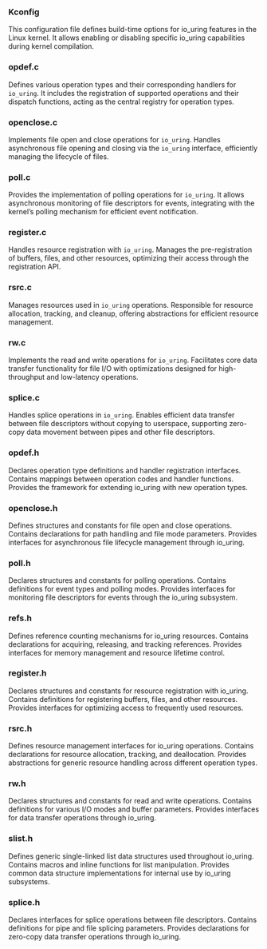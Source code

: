 ### Kconfig  
This configuration file defines build-time options for io_uring features in the Linux kernel. It allows enabling or disabling specific io_uring capabilities during kernel compilation.

### opdef.c  
Defines various operation types and their corresponding handlers for `io_uring`. It includes the registration of supported operations and their dispatch functions, acting as the central registry for operation types.

### openclose.c  
Implements file open and close operations for `io_uring`. Handles asynchronous file opening and closing via the `io_uring` interface, efficiently managing the lifecycle of files.

### poll.c  
Provides the implementation of polling operations for `io_uring`. It allows asynchronous monitoring of file descriptors for events, integrating with the kernel’s polling mechanism for efficient event notification.

### register.c  
Handles resource registration with `io_uring`. Manages the pre-registration of buffers, files, and other resources, optimizing their access through the registration API.

### rsrc.c  
Manages resources used in `io_uring` operations. Responsible for resource allocation, tracking, and cleanup, offering abstractions for efficient resource management.

### rw.c  
Implements the read and write operations for `io_uring`. Facilitates core data transfer functionality for file I/O with optimizations designed for high-throughput and low-latency operations.

### splice.c  
Handles splice operations in `io_uring`. Enables efficient data transfer between file descriptors without copying to userspace, supporting zero-copy data movement between pipes and other file descriptors.

### opdef.h
Declares operation type definitions and handler registration interfaces. Contains mappings between operation codes and handler functions. Provides the framework for extending io_uring with new operation types.

### openclose.h
Defines structures and constants for file open and close operations. Contains declarations for path handling and file mode parameters. Provides interfaces for asynchronous file lifecycle management through io_uring.

### poll.h
Declares structures and constants for polling operations. Contains definitions for event types and polling modes. Provides interfaces for monitoring file descriptors for events through the io_uring subsystem.

### refs.h
Defines reference counting mechanisms for io_uring resources. Contains declarations for acquiring, releasing, and tracking references. Provides interfaces for memory management and resource lifetime control.

### register.h
Declares structures and constants for resource registration with io_uring. Contains definitions for registering buffers, files, and other resources. Provides interfaces for optimizing access to frequently used resources.

### rsrc.h
Defines resource management interfaces for io_uring operations. Contains declarations for resource allocation, tracking, and deallocation. Provides abstractions for generic resource handling across different operation types.

### rw.h
Declares structures and constants for read and write operations. Contains definitions for various I/O modes and buffer parameters. Provides interfaces for data transfer operations through io_uring.

### slist.h
Defines generic single-linked list data structures used throughout io_uring. Contains macros and inline functions for list manipulation. Provides common data structure implementations for internal use by io_uring subsystems.

### splice.h
Declares interfaces for splice operations between file descriptors. Contains definitions for pipe and file splicing parameters. Provides declarations for zero-copy data transfer operations through io_uring.